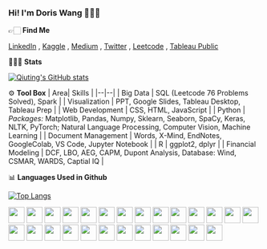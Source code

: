 ### Hi! I'm Doris Wang 👩🏻‍🦳


👉🏻 **Find Me**

[LinkedIn](https://www.linkedin.com/in/qiutingwang1865/) , [Kaggle](https://www.kaggle.com/wangqiuting) , [Medium](https://medium.com/@w58882809177) , [Twitter](https://twitter.com/Qiuting_Doris) , [Leetcode](https://leetcode.com/QiutingWang/) , [Tableau Public](https://public.tableau.com/app/profile/wangqiuting#!/?newProfile=&activeTab=0)



👩🏼‍💻 **Stats**

[![Qiuting's GitHub stats](https://github-readme-stats.vercel.app/api?username=QiutingWang&count_private=true&show_icons=true&theme=aura)](https://github.com/anuraghazra/github-readme-stats)


⚙️ **Tool Box**
|  Area| Skills |
|--|--|
| Big Data | SQL (Leetcode 76 Problems Solved), Spark |
| Visualization | PPT, Google Slides, Tableau Desktop, Tableau Prep |
| Web Development | CSS, HTML, JavaScript |
| Python | *Packages:* Matplotlib, Pandas, Numpy, Sklearn, Seaborn, SpaCy, Keras, NLTK, PyTorch; Natural Language Processing, Computer Vision, Machine Learning |
| Document Management | Words, X-Mind, EndNotes, GoogleColab, VS Code, Jupyter Notebook |
| R | ggplot2, dplyr |
| Financial Modeling | DCF, LBO, AEG, CAPM, Dupont Analysis, Database: Wind, CSMAR, WARDS, Captial IQ |



📊 **Languages Used in Github**

[![Top Langs](https://github-readme-stats.vercel.app/api/top-langs/?username=QiutingWang&layout=compact&langs_count=8)](https://github.com/anuraghazra/github-readme-stats)

<img height="32" width="32" src="https://cdn.jsdelivr.net/npm/simple-icons@v7/icons/amazonec2.svg" /> <img height="32" width="32" src="https://cdn.jsdelivr.net/npm/simple-icons@v7/icons/anaconda.svg" /> <img height="32" width="32" src="https://cdn.jsdelivr.net/npm/simple-icons@latest/icons/apachespark.svg"/> <img height="32" width="32" src="https://cdn.jsdelivr.net/npm/simple-icons@latest/icons/css3.svg"/> <img height="32" width="32" src="https://cdn.jsdelivr.net/npm/simple-icons@latest/icons/databricks.svg"/> <img height="32" width="32" src="https://cdn.jsdelivr.net/npm/simple-icons@latest/icons/datacamp.svg"/> <img height="32" width="32" src="https://cdn.jsdelivr.net/npm/simple-icons@latest/icons/googlecolab.svg"/> <img height="32" width="32" src="https://cdn.jsdelivr.net/npm/simple-icons@latest/icons/googlesheets.svg"/> <img height="32" width="32" src="https://cdn.jsdelivr.net/npm/simple-icons@latest/icons/hackerrank.svg"/> <img height="32" width="32" src="https://cdn.jsdelivr.net/npm/simple-icons@latest/icons/hive.svg"/> <img height="32" width="32" src="https://cdn.jsdelivr.net/npm/simple-icons@latest/icons/html5.svg"/> <img height="32" width="32" src="https://cdn.jsdelivr.net/npm/simple-icons@latest/icons/javascript.svg"/> <img height="32" width="32" src="https://cdn.jsdelivr.net/npm/simple-icons@latest/icons/keras.svg"/> <img height="32" width="32" src="https://cdn.jsdelivr.net/npm/simple-icons@latest/icons/linux.svg"/> <img height="32" width="32" src="https://cdn.jsdelivr.net/npm/simple-icons@latest/icons/microsoftexcel.svg"/> <img height="32" width="32" src="https://cdn.jsdelivr.net/npm/simple-icons@latest/icons/microsoftpowerpoint.svg"/> <img height="32" width="32" src="https://cdn.jsdelivr.net/npm/simple-icons@latest/icons/microsoftword.svg"/> <img height="32" width="32" src="https://cdn.jsdelivr.net/npm/simple-icons@latest/icons/mysql.svg"/> <img height="32" width="32" src="https://cdn.jsdelivr.net/npm/simple-icons@latest/icons/numpy.svg"/> <img height="32" width="32" src="https://cdn.jsdelivr.net/npm/simple-icons@latest/icons/opencv.svg"/> <img height="32" width="32" src="https://cdn.jsdelivr.net/npm/simple-icons@latest/icons/pandas.svg"/> <img height="32" width="32" src="https://cdn.jsdelivr.net/npm/simple-icons@latest/icons/python.svg"/> <img height="32" width="32" src="https://cdn.jsdelivr.net/npm/simple-icons@latest/icons/pytorch.svg"/> <img height="32" width="32" src="https://cdn.jsdelivr.net/npm/simple-icons@latest/icons/rstudio.svg"/> <img height="32" width="32" src="https://cdn.jsdelivr.net/npm/simple-icons@latest/icons/spacy.svg"/> <img height="32" width="32" src="https://cdn.jsdelivr.net/npm/simple-icons@latest/icons/visualstudiocode.svg"/>

